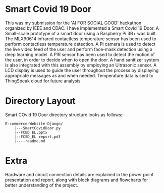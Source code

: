 Smart Covid 19 Door
====================
This was my submission for the 'AI FOR SOCIAL GOOD' hackathon organized by IEEE and CDAC. I have implemented a Smart Covid 19 Door.  A Small-scale prototype of a smart door using a Raspberry Pi 3B+ was built.  The MLX90614 infrared contactless temperature sensor has been used to perform contactless temperature detection. A Pi camera is used to detect the live video feed of the user and perform face-mask detection using a deep learning model. A PIR sensor has been used to detect the motion of the user, in order to decide when to open the door. A hand sanitizer system is also integrated with this assembly by employing an Ultrasonic sensor. A LCD display is used to guide the user throughout the process by displaying appropriate messages as and when needed. Temperature data is sent to ThingSpeak cloud for future analysis.

Directory Layout
====================
Smart COvid 19 Door directory structure looks as follows::

    E-commerce-Website-Django/
        |---SmartCovidDoor.py
        |--FCED EL.pptx
        |--FCSD_EL report.pdf
        |----readme.md

Extra
==========
Hardware and circuit connection details are explained in the power point presentation and report, along with block diagrams and flowcharts for better understanding of the project.
